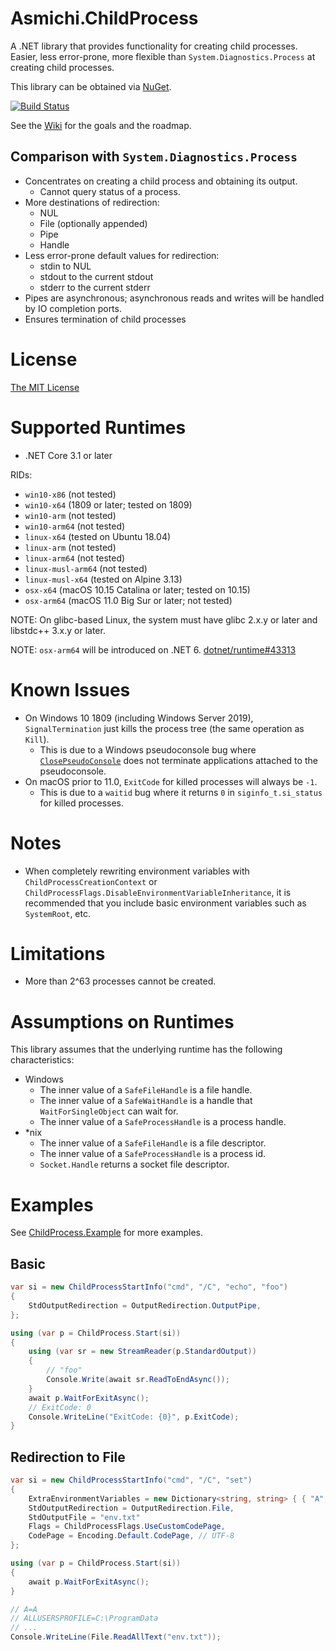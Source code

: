 # Asmichi.ChildProcess
A .NET library that provides functionality for creating child processes. Easier, less error-prone, more flexible than `System.Diagnostics.Process` at creating child processes.

This library can be obtained via [NuGet](https://www.nuget.org/packages/Asmichi.ChildProcess/).

[![Build Status](https://dev.azure.com/asmichi/ChildProcess/_apis/build/status/ChildProcess-CI?branchName=master)](https://dev.azure.com/asmichi/ChildProcess/_build/latest?definitionId=5&branchName=master)

See the [Wiki](https://github.com/asmichi/ChildProcess/wiki) for the goals and the roadmap.

## Comparison with `System.Diagnostics.Process`

- Concentrates on creating a child process and obtaining its output.
    - Cannot query status of a process.
- More destinations of redirection:
    - NUL
    - File (optionally appended)
    - Pipe
    - Handle
- Less error-prone default values for redirection:
    - stdin to NUL
    - stdout to the current stdout
    - stderr to the current stderr
- Pipes are asynchronous; asynchronous reads and writes will be handled by IO completion ports.
- Ensures termination of child processes

# License

[The MIT License](LICENSE)

# Supported Runtimes

- .NET Core 3.1 or later

RIDs:

- `win10-x86` (not tested)
- `win10-x64` (1809 or later; tested on 1809)
- `win10-arm` (not tested)
- `win10-arm64` (not tested)
- `linux-x64` (tested on Ubuntu 18.04)
- `linux-arm` (not tested)
- `linux-arm64` (not tested)
- `linux-musl-arm64` (not tested)
- `linux-musl-x64` (tested on Alpine 3.13)
- `osx-x64` (macOS 10.15 Catalina or later; tested on 10.15)
- `osx-arm64` (macOS 11.0 Big Sur or later; not tested)

NOTE: On glibc-based Linux, the system must have glibc 2.x.y or later and libstdc++ 3.x.y or later.

NOTE: `osx-arm64` will be introduced on .NET 6. [dotnet/runtime#43313](https://github.com/dotnet/runtime/issues/43313)

# Known Issues

- On Windows 10 1809 (including Windows Server 2019), `SignalTermination` just kills the process tree (the same operation as `Kill`).
    - This is due to a Windows pseudoconsole bug where [`ClosePseudoConsole`](https://docs.microsoft.com/en-us/windows/console/closepseudoconsole) does not terminate applications attached to the pseudoconsole.
- On macOS prior to 11.0, `ExitCode` for killed processes will always be `-1`.
    - This is due to a `waitid` bug where it returns `0` in `siginfo_t.si_status` for killed processes.

# Notes

- When completely rewriting environment variables with `ChildProcessCreationContext` or `ChildProcessFlags.DisableEnvironmentVariableInheritance`, it is recommended that you include basic environment variables such as `SystemRoot`, etc.

# Limitations

- More than 2^63 processes cannot be created.

# Assumptions on Runtimes

This library assumes that the underlying runtime has the following characteristics:

- Windows
    - The inner value of a `SafeFileHandle` is a file handle.
    - The inner value of a `SafeWaitHandle` is a handle that `WaitForSingleObject` can wait for.
    - The inner value of a `SafeProcessHandle` is a process handle.
- *nix
    - The inner value of a `SafeFileHandle` is a file descriptor.
    - The inner value of a `SafeProcessHandle` is a process id.
    - `Socket.Handle` returns a socket file descriptor.

# Examples

See [ChildProcess.Example](src/ChildProcess.Example/) for more examples.

## Basic

```cs
var si = new ChildProcessStartInfo("cmd", "/C", "echo", "foo")
{
    StdOutputRedirection = OutputRedirection.OutputPipe,
};

using (var p = ChildProcess.Start(si))
{
    using (var sr = new StreamReader(p.StandardOutput))
    {
        // "foo"
        Console.Write(await sr.ReadToEndAsync());
    }
    await p.WaitForExitAsync();
    // ExitCode: 0
    Console.WriteLine("ExitCode: {0}", p.ExitCode);
}
```

## Redirection to File

```cs
var si = new ChildProcessStartInfo("cmd", "/C", "set")
{
    ExtraEnvironmentVariables = new Dictionary<string, string> { { "A", "A" } },
    StdOutputRedirection = OutputRedirection.File,
    StdOutputFile = "env.txt"
    Flags = ChildProcessFlags.UseCustomCodePage,
    CodePage = Encoding.Default.CodePage, // UTF-8
};

using (var p = ChildProcess.Start(si))
{
    await p.WaitForExitAsync();
}

// A=A
// ALLUSERSPROFILE=C:\ProgramData
// ...
Console.WriteLine(File.ReadAllText("env.txt"));
```

